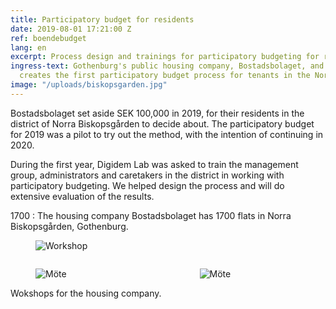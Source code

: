 ```yaml
---
title: Participatory budget for residents
date: 2019-08-01 17:21:00 Z
ref: boendebudget
lang: en
excerpt: Process design and trainings for participatory budgeting for residents.
ingress-text: Gothenburg's public housing company, Bostadsbolaget, and Digidem Lab
  creates the first participatory budget process for tenants in the Nordic countries.
image: "/uploads/biskopsgarden.jpg"
---
```


Bostadsbolaget set aside SEK 100,000 in 2019, for their residents in the district of Norra Biskopsgården to decide about. The participatory budget for 2019 was a pilot to try out the method, with the intention of continuing in 2020.

During the first year, Digidem Lab was asked to train the management group, administrators and caretakers in the district in working with participatory budgeting. We helped design the process and will do extensive evaluation of the results.

1700
: The housing company Bostadsbolaget has 1700 flats in Norra Biskopsgården, Gothenburg.


<figure>
  <img src="/uploads/biskop1-wide.jpg" alt="Workshop">
</figure>

<div class="columns">
  <div class="column">
    <figure>
      <img src="/uploads/biskop2.jpg" alt="Möte">
    </figure>
  </div>
  <div class="column">
    <figure>
      <img src="/uploads/biskop3.jpg" alt="Möte">
    </figure>
  </div>
</div>
<div class="caption">Wokshops for the housing company.</div>
